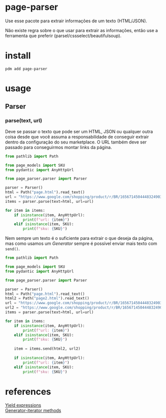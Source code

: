 # page-parser
Use esse pacote para extrair informações de um texto (HTML/JSON).  

Não existe regra sobre o que usar para extrair as informações, então use a ferramenta que preferir (parsel/cssselect/beautifulsoup).  

# install
`pdm add page-parser`  

# usage

## Parser

### parse(text, url)
Deve se passar o texto que pode ser um HTML, JSON ou qualquer outra coisa desde que você assuma a responsabilidade de conseguir extrair dentro da configuração do seu marketplace. O URL também deve ser passado para conseguirmos montar links da página.  

```python
from pathlib import Path

from page_models import SKU
from pydantic import AnyHttpUrl

from page_parser.parser import Parser

parser = Parser()
html = Path("page.html").read_text()
url = "https://www.google.com/shopping/product/r/BR/16567145044483249038"
items = parser.parse(text=html, url=url)

for item in items:
    if isinstance(item, AnyHttpUrl):
        print(f"url: {item}")
    elif isinstance(item, SKU):
        print(f"sku: {SKU}")
```

Nem sempre um texto é o suficiente para extrair o que deseja da página, mas como usamos um *Generator* sempre é possível enviar mais texto com `send()`.  

```python
from pathlib import Path

from page_models import SKU
from pydantic import AnyHttpUrl

from page_parser.parser import Parser

parser = Parser()
html = Path("page.html").read_text()
html2 = Path("page2.html").read_text()
url = "https://www.google.com/shopping/product/r/BR/16567145044483249038"
url2 = "https://www.google.com/shopping/product/r/BR/16567145044483249038/specs?prds=rj:1,rsk:PC_11142543734639733720"
items = parser.parse(text=html, url=url)

for item in items:
    if isinstance(item, AnyHttpUrl):
        print(f"url: {item}")
    elif isinstance(item, SKU):
        print(f"sku: {SKU}")
    
    item = items.send(html2, url2)
    
    if isinstance(item, AnyHttpUrl):
        print(f"url: {item}")
    elif isinstance(item, SKU):
        print(f"sku: {SKU}")
```

# references
[Yield expressions](https://docs.python.org/3/reference/expressions.html#yield-expressions)  
[Generator-iterator methods](https://docs.python.org/3/reference/expressions.html#generator-iterator-methods)  
